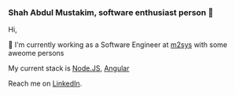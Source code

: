 ### Shah Abdul Mustakim, software enthusiast person 👋

Hi,

🔭 I'm currently working as a Software Engineer at [m2sys](https://www.m2sys.com/) with some aweome persons

My current stack is [Node.JS](https://nodejs.org/), [Angular](https://angular.io/)

Reach me on [LinkedIn](https://linkedin.com/in/mustakim).
